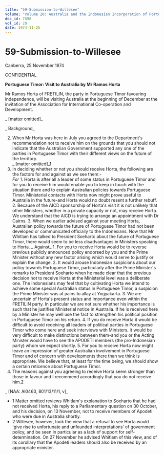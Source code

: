 ```yaml
---
title: "59-Submission-to-Willesee"
volume: "Volume 20: Australia and the Indonesian Incorporation of Portuguese Timor, 1974-1976"
doc_id: 7898
vol_id: 20
date: 1974-11-25
---
```


# 59-Submission-to-Willesee

Canberra, 25 November 1974

CONFIDENTIAL

**Portuguese Timor: Visit to Australia by Mr Ramos Horta**

Mr Ramos Horta of FRETILIN, the party in Portuguese Timor favouring independence, will be visiting Australia at the beginning of December at the invitation of the Association for International Co-operation and Development.

_ [matter omitted]_

_ Background_

  2. When Mr Horta was here in July you agreed to the Department's recommendation not to receive him on the grounds that you should not indicate that the Australian Government supported any one of the parties in Portuguese Timor with their different views on the future of the territory.  
_ [matter omitted]_1
  3. In deciding whether or not you should receive Horta, the following are the factors for and against as we see them:-  
_For_
    1. Horta is after all a leader of some status in Portuguese Timor and for you to receive him would enable you to keep in touch with the situation there and to explain Australian policies towards Portuguese Timor. Ministerial contacts with Horta now might prove useful to Australia in the future-and Horta would no doubt resent a further rebuff.
    2. Because of the AICD sponsorship of Horta's visit it is not unlikely that other Ministers, whether in a private capacity or not, may receive Horta. We understand that the AICD is trying to arrange an appointment with Dr Cairns.
    3. When we earlier advised against your meeting Horta, Australian policy towards the future of Portuguese Timor had not been developed or communicated officially to the Indonesians. Now that Mr Whitlam has talked to President Soeharto about the future of Portuguese Timor, there would seem to be less disadvantages in Ministers speaking to Horta.
_ Against_
    1. For you to receive Horta would be to reverse previous publicly announced policy endorsed by you and the Prime Minister without any new factor arising which would serve to justify or explain the change.
    2. It would arouse Indonesian suspicions about our policy towards Portuguese Timor, particularly after the Prime Minister's remarks to President Soeharto when he made clear that the previous decision not to receive Horta at the Ministerial level was a deliberate one. The Indonesians may feel that by cultivating Horta we intend to achieve some special Australian status in Portuguese Timor, a suspicion the Prime Minister was at pains to allay at Yogyakarta.
    3. We are uncertain of Horta's present status and importance even within the FRETILIN party. In particular we are not sure whether his importance is such that he justifies Ministerial notice in Australia. If he is received here by a Minister he may well use the fact to strengthen his political position in Portuguese Timor on his return.
    4. If you do receive Horta it would be difficult to avoid receiving all leaders of political parties in Portuguese Timor who come here and seek interviews with Ministers. It would be very difficult to make distinctions between them-and you or the Acting Minister would have to see the APODETI members (the pro-Indonesian party) whom we expect shortly.
    5. For you to receive Horta now might leave an impression of greater Australian involvement in Portuguese Timor and of concern with developments there than we think is appropriate. We believe that, at least for the time being, we should show a certain reticence about Portuguese Timor.
  4. The reasons against you agreeing to receive Horta seem stronger than those in favour and I recommend accordingly that you do not receive him.2



_ [NAA: Al0463, 801/13/11/1, v]_

  * 1 Matter omitted reviews Whitlam's explanation to Soeharto that he had not received Horta, his reply to a Parliamentary question on 30 October, and his decision, on 13 November, not to receive members of Apodeti who were due in Australia shortly.
  * 2 Willesee, however, took the view that a refusal to see Horta would 'give rise to unfortunate and unfounded interpretations' of government policy, and be seen in particular as a lack of support for self-determination. On 27 November he advised Whitlam of this view, and of its corollary that the Apodeti leaders should also be received by an appropriate minister.


